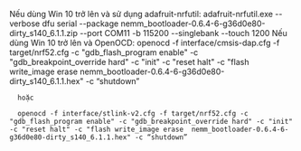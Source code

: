 Nếu dùng Win 10 trở lên và sử dụng adafruit-nrfutil: 
      adafruit-nrfutil.exe --verbose dfu serial --package nemm_bootloader-0.6.4-6-g36d0e80-dirty_s140_6.1.1.zip --port COM11 -b 115200 --singlebank --touch 1200
Nếu dùng Win 10 trở lên và OpenOCD: 
      openocd -f interface/cmsis-dap.cfg -f target/nrf52.cfg -c "gdb_flash_program enable" -c "gdb_breakpoint_override hard" -c "init" -c "reset halt" -c "flash write_image erase  nemm_bootloader-0.6.4-6-g36d0e80-dirty_s140_6.1.1.hex" -c “shutdown”

      hoặc

      openocd -f interface/stlink-v2.cfg -f target/nrf52.cfg -c "gdb_flash_program enable" -c "gdb_breakpoint_override hard" -c "init" -c "reset halt" -c "flash write_image erase  nemm_bootloader-0.6.4-6-g36d0e80-dirty_s140_6.1.1.hex" -c “shutdown”